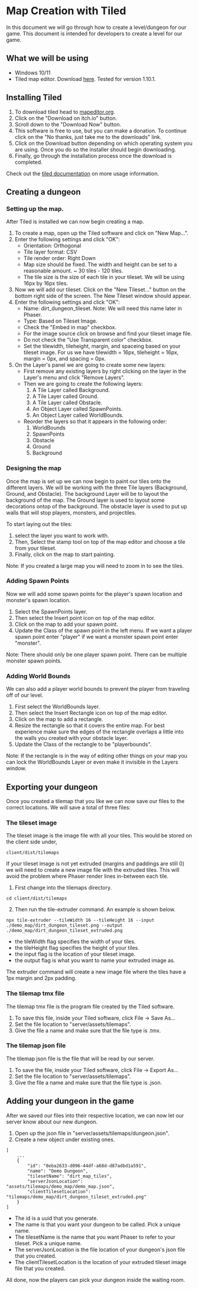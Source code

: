 # Map Creation with Tiled

In this document we will go through how to create a level/dungeon for our game. This document is intended for developers to create a level for our game.

## What we will be using
- Windows 10/11
- Tiled map editor. Download [here](https://www.mapeditor.org/). Tested for version 1.10.1.

## Installing Tiled

1. To download tiled head to [mapeditor.org](https://www.mapeditor.org/).
2. Click on the "Download on itch.io" button.
3. Scroll down to the "Download Now" button. 
4. This software is free to use, but you can make a donation. To continue click on the "No thanks, just take me to the downloads" link.
5. Click on the Download button depending on which operating system you are using. Once you do so the installer should begin downloading.
6. Finally, go through the installation process once the download is completed.

Check out the [tiled documentation](https://doc.mapeditor.org/en/stable/) on more usage information.

## Creating a dungeon

### Setting up the map.

After Tiled is installed we can now begin creating a map. 
1. To create a map, open up the Tiled software and click on "New Map...".
2. Enter the following settings and click "OK": 
    - Orientation: Orthogonal
    - Tile layer format: CSV
    - Tile render order: Right Down
    - Map size should be fixed. The width and height can be set to a reasonable amount. ~ 30 tiles - 120 tiles.
    - The tile size is the size of each tile in your tileset. We will be using 16px by 16px tiles.
3. Now we will add our tileset. Click on the "New Tileset..." button on the bottom right side of the screen. The New Tileset window should appear.
4. Enter the following settings and click "OK":
    - Name: dirt_dungeon_tileset. Note: We will need this name later in Phaser.
    - Type: Based on Tileset Image.
    - Check the "Embed in map" checkbox.
    - For the image source click on browse and find your tileset image file.
    - Do not check the "Use Transparent color" checkbox.
    - Set the tilewidth, tileheight, margin, and spaceing based on your tileset image. For us we have tilewidth = 16px, tileheight = 16px, margin = 0px, and spacing = 0px.
5. On the Layer's panel we are going to create some new layers:
    - First remove any existing layers by right clicking on the layer in the Layer's menu and click "Remove Layers".
    - Then we are going to create the following layers:
        1. A Tile Layer called Background.
        2. A Tile Layer called Ground.
        3. A Tile Layer called Obstacle.
        4. An Object Layer called SpawnPoints.
        5. An Object Layer called WorldBounds.
    - Reorder the layers so that it appears in the following order:
        1. WorldBounds
        2. SpawnPoints
        3. Obstacle
        4. Ground
        5. Background

### Designing the map

Once the map is set up we can now begin to paint our tiles onto the different layers. We will be working with the three Tile layers (Background, Ground, and Obstacle). The background Layer will be to layout the background of the map. The Ground layer is used to layout some decorations ontop of the background. The obstacle layer is used to put up walls that will stop players, monsters, and projectiles. 

To start laying out the tiles:
1. select the layer you want to work with. 
2. Then, Select the stamp tool on top of the map editor and choose a tile from your tileset. 
3. Finally, click on the map to start painting. 

Note: If you created a large map you will need to zoom in to see the tiles.

### Adding Spawn Points

Now we will add some spawn points for the player's spawn location and monster's spawn location.

1. Select the SpawnPoints layer. 
2. Then select the Insert point icon on top of the map editor. 
3. Click on the map to add your spawn point.
4. Update the Class of the spawn point in the left menu. If we want a player spawn point enter "player" if we want a monster spawn point enter "monster".

Note: There should only be one player spawn point. There can be multiple monster spawn points.


### Adding World Bounds

We can also add a player world bounds to prevent the player from traveling off of our level. 

1. First select the WorldBounds layer.
2. Then select the Insert Rectangle icon on top of the map editor.
3. Click on the map to add a rectangle.
4. Resize the rectangle so that it covers the entire map. For best experience make sure the edges of the rectangle overlaps a little into the walls you created with your obstacle layer.
5. Update the Class of the rectangle to be "playerbounds".

Note: If the rectangle is in the way of editing other things on your map you can lock the WorldBounds Layer or even make it invisible in the Layers window.

## Exporting your dungeon

Once you created a tilemap that you like we can now save our files to the correct locations.
We will save a total of three files: 

### The tileset image

The tileset image is the image file with all your tiles. This would be stored on the client side under,
```
client/dist/tilemaps
```

If your tileset image is not yet extruded (margins and paddings are still 0) we will need to create a new image file with the extruded tiles. This will avoid the problem where Phaser render lines in-between each tile.

1. First change into the tilemaps directory.
```
cd client/dist/tilemaps
```
2. Then run the tile-extruder command. An example is shown below.
```
npx tile-extruder --tileWidth 16 --tileHeight 16 --input ./demo_map/dirt_dungeon_tileset.png --output ./demo_map/dirt_dungeon_tileset_extruded.png
```
- the tileWidth flag specifies the width of your tiles.
- the tileHeight flag specifies the height of your tiles.
- the input flag is the location of your tileset image.
- the output flag is what you want to name your extruded image as.

The extruder command will create a new image file where the tiles have a 1px margin and 2px padding.

### The tilemap tmx file

The tilemap tmx file is the program file created by the Tiled software. 

1. To save this file, inside your Tiled software, click File -> Save As...
2. Set the file location to "server/assets/tilemaps".
3. Give the file a name and make sure that the file type is .tmx.

### The tilemap json file

The tilemap json file is the file that will be read by our server. 

1. To save the file, inside your Tiled software, click File -> Export As...
2. Set the file location to "server/assets/tilemaps".
3. Give the file a name and make sure that the file type is .json.

## Adding your dungeon in the game

After we saved our files into their respective location, we can now let our server know about our new dungeon.

1. Open up the json file in "server/assets/tilemaps/dungeon.json".
2. Create a new object under existing ones.
```
[
    ...
    {
        "id": "8eba2633-d096-44df-a68d-d87adbd1a591",
        "name": "Demo Dungeon",
        "tilesetName": "dirt_map_tiles",
        "serverJsonLocation": "assets/tilemaps/demo_map/demo_map.json",
        "clientTilesetLocation": "tilemaps/demo_map/dirt_dungeon_tileset_extruded.png"
    }      
]
```
- The id is a uuid that you generate.
- The name is that you want your dungeon to be called. Pick a unique name.
- The tilesetName is the name that you want Phaser to refer to your tileset. Pick a unique name.
- The serverJsonLocation is the file location of your dungeon's json file that you created.
- The clientTilesetLocation is the location of your extruded tileset image file that you created.

All done, now the players can pick your dungeon inside the waiting room.